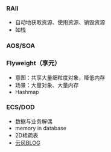 ### RAII
- 自动地获取资源、使用资源、销毁资源
- 如栈

### AOS/SOA

### Flyweight（享元）
- 意图：共享大量细粒度对象，降低内存
- 场景：大量对象、大量内存
- Hashmap

### ECS/DOD
- 数据与业务解偶
- memory in database
- 2D稀疏表
- [云风BLOG](https://blog.codingnow.com/2021/07/lua_ecs.html)

